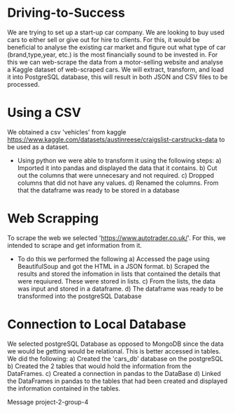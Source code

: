# Driving-to-Success

We are trying to set up a start-up car company. We are looking to buy used cars to either sell or give out for hire to clients. For this, it would be beneficial to analyse the existing car market and figure out what type of car (brand,type,year, etc.) is the most financially sound to be invested in. For this we can web-scrape the data from a motor-selling website and analyse a Kaggle dataset of web-scraped cars. We will extract, transform, and load it into PostgreSQL database, this will result in both JSON and CSV files to be processed.


# Using a CSV

We obtained a csv 'vehicles' from kaggle https://www.kaggle.com/datasets/austinreese/craigslist-carstrucks-data to be used as a dataset.
- Using python we were able to transform it using the following steps:
a) Imported it into pandas and displayed the data that it contains.
b) Cut out the columns that were unnecesary and not required.
c) Dropped columns that did not have any values.
d) Renamed the columns.
From that the dataframe was ready to be stored in a database


# Web Scrapping


To scrape the web we selected 'https://www.autotrader.co.uk/'.
For this, we intended to scrape and get information from it.
- To do this we performed the following
a) Accessed the page using BeautifulSoup and got the HTML in a JSON format.
b) Scraped the results and stored the infomation in lists that contained the details that were requiured. These were stored in lists.
c) From the lists, the data was input and stored in a dataframe.
d) The dataframe was ready to be transformed into the postgreSQL Database



# Connection to Local Database


We selected postgreSQL Database as opposed to MongoDB since the data we would be getting would be relational. This is better accessed in tables.
We did the following:
a) Created the 'cars_db' database on the postgreSQL
b) Created the 2 tables that would hold the information from the DataFrames.
c) Created a connection in pandas to the DataBase
d) Linked the DataFrames in pandas to the tables that had been created and displayed the information contained in the tables.











Message project-2-group-4



